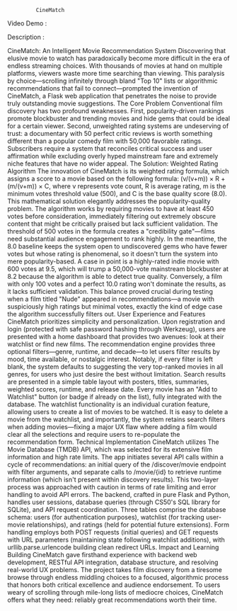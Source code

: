              CineMatch

Video Demo :

Description :

CineMatch: An Intelligent Movie Recommendation System
Discovering that elusive movie to watch has paradoxically become more difficult in the era of endless streaming choices. With thousands of movies at hand on multiple platforms, viewers waste more time searching than viewing. This paralysis by choice—scrolling infinitely through bland "Top 10" lists or algorithmic recommendations that fail to connect—prompted the invention of CineMatch, a Flask web application that penetrates the noise to provide truly outstanding movie suggestions.
The Core Problem
Conventional film discovery has two profound weaknesses. First, popularity-driven rankings promote blockbuster and trending movies and hide gems that could be ideal for a certain viewer. Second, unweighted rating systems are undeserving of trust: a documentary with 50 perfect critic reviews is worth something different than a popular comedy film with 50,000 favorable ratings. Subscribers require a system that reconciles critical success and user affirmation while excluding overly hyped mainstream fare and extremely niche features that have no wider appeal.
The Solution: Weighted Rating Algorithm
The innovation of CineMatch is its weighted rating formula, which assigns a score to a movie based on the following formula: (v/(v+m)) × R + (m/(v+m)) × C, where v represents vote count, R is average rating, m is the minimum votes threshold value (500), and C is the base quality score (8.0). This mathematical solution elegantly addresses the popularity-quality problem.
The algorithm works by requiring movies to have at least 450 votes before consideration, immediately filtering out extremely obscure content that might be critically praised but lack sufficient validation. The threshold of 500 votes in the formula creates a "credibility gate"—films need substantial audience engagement to rank highly. In the meantime, the 8.0 baseline keeps the system open to undiscovered gems who have fewer votes but whose rating is phenomenal, so it doesn't turn the system into mere popularity-based.
A case in point is a highly-rated indie movie with 600 votes at 9.5, which will trump a 50,000-vote mainstream blockbuster at 8.2 because the algorithm is able to detect true quality. Conversely, a film with only 100 votes and a perfect 10.0 rating won't dominate the results, as it lacks sufficient validation. This balance proved crucial during testing when a film titled "Nude" appeared in recommendations—a movie with suspiciously high ratings but minimal votes, exactly the kind of edge case the algorithm successfully filters out.
User Experience and Features
CineMatch prioritizes simplicity and personalization. Upon registration and login (protected with safe password hashing through Werkzeug), users are presented with a home dashboard that provides two avenues: look at their watchlist or find new films. The recommendation engine provides three optional filters—genre, runtime, and decade—to let users filter results by mood, time available, or nostalgic interest. Notably, if every filter is left blank, the system defaults to suggesting the very top-ranked movies in all genres, for users who just desire the best without limitation.
Search results are presented in a simple table layout with posters, titles, summaries, weighted scores, runtime, and release date. Every movie has an "Add to Watchlist" button (or badge if already on the list), fully integrated with the database. The watchlist functionality is an individual curation feature, allowing users to create a list of movies to be watched. It is easy to delete a movie from the watchlist, and importantly, the system retains search filters when adding movies—fixing a major UX flaw where adding a film would clear all the selections and require users to re-populate the recommendation form.
Technical Implementation
CineMatch utilizes The Movie Database (TMDB) API, which was selected for its extensive film information and high rate limits. The app initiates several API calls within a cycle of recommendations: an initial query of the /discover/movie endpoint with filter arguments, and separate calls to /movie/{id} to retrieve runtime information (which isn't present within discovery results). This two-layer process was approached with caution in terms of rate limiting and error handling to avoid API errors.
The backend, crafted in pure Flask and Python, handles user sessions, database queries (through CS50's SQL library for SQLite), and API request coordination. Three tables comprise the database schema: users (for authentication purposes), watchlist (for tracking user-movie relationships), and ratings (held for potential future extensions). Form handling employs both POST requests (initial queries) and GET requests with URL parameters (maintaining state following watchlist additions), with urllib.parse.urlencode building clean redirect URLs.
Impact and Learning
Building CineMatch gave firsthand experience with backend web development, RESTful API integration, database structure, and resolving real-world UX problems. The project takes film discovery from a tiresome browse through endless middling choices to a focused, algorithmic process that honors both critical excellence and audience endorsement. To users weary of scrolling through mile-long lists of mediocre choices, CineMatch offers what they need: reliably great recommendations worth their time.
